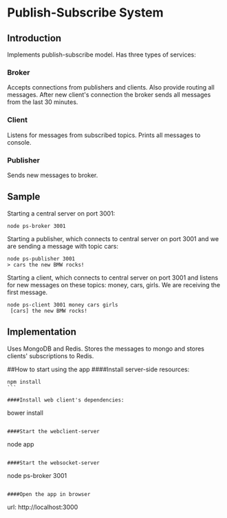 # Publish-Subscribe System

## Introduction

Implements publish-subscribe model. Has three types of services:

### Broker

Accepts connections from publishers and clients. Also provide routing all messages.
After new client's connection the broker sends all messages from the last 30 minutes.

### Client

Listens for messages from subscribed topics. Prints all messages to console.

### Publisher

Sends new messages to broker.

## Sample

Starting a central server on port 3001:

```
node ps-broker 3001
```

Starting a publisher, which connects to central server on port 3001 and we are sending a message with topic cars:

```
node ps-publisher 3001
> cars the new BMW rocks!
```

Starting a client, which connects to central server on port 3001 and listens for new messages
on these topics: money, cars, girls. We are receiving the first message.

```
node ps-client 3001 money cars girls
 [cars] the new BMW rocks!
```

## Implementation

Uses MongoDB and Redis. Stores the messages to mongo and stores clients' subscriptions to Redis.

##How to start using the app
####Install server-side resources:

````
npm install
```

####Install web client's dependencies:

````
bower install
```

####Start the webclient-server

```
node app
```

####Start the websocket-server

```
node ps-broker 3001
```

####Open the app in browser

```
url: http://localhost:3000
```
